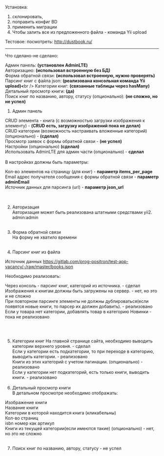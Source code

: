 Установка:
1) склонировать,
2) поправить конфиг BD
3) применить миграции
4) Чтобы залить все из предложенного файла - команда Yii upload


Тестовое:
посмотреть:
http://dustbook.ru/

<hr>
Что сделано-не сделано:

Админ панель: <b>(установлен AdminLTE)</b><br />
Авторизацию:  <b>(использовал встроенную без БД)</b><br />
Форма обратной связи:  <b>(использовал встроенную, нужно проверять)</b><br />
Парсинг книг с файла json:  <b>(реализована консольная команда Yii upload)<</b>br />
Категории книг:  <b>(связанные таблицы через hasMany)</b><br />
Детальный просмотр книги:  <b>(да)</b><br />
Поиск книг по названию, автору, статусу (опционально):  <b>(не сложно, но не успел)</b><br />


1. Админ панель

CRUD элемента - книга (с возможностью загрузки изображения к элементу) - <b>(CRUD есть, загрузку изображений пока не делал)</b><br />
CRUD категории (возможность настраивать вложенные категорий) (опционально) - <b>(сделал)</b><br />
Просмотр заявок с формы обратной связи - <b>(не успел)</b><br />
Настройки (опционально) <b>(сделал)</b><br />
Использовать AdminLTE для админ части (опционально) - <b>сделал</b><br />
<br />
В настройках должны быть параметры:<br />

Кол-во элементов на страницу (для книг)  - <b>параметр items_per_page</b><br />
Email адрес получателя сообщения с формы обратной связи - <b>параметр adminEmail</b><br />
Источник данных для парсинга (url) - <b>параметр json_url</b><br />
<br /><br />

2. Авторизация<br />
   Авторизация может быть реализована штатными средствами yii2.<br />
   admin:admin<br /><br />

3. Форма обратной связи<br />
   На форму не хватило времени<br /><br />

4. Парсинг книг из файла<br />

Источник данных https://gitlab.com/prog-positron/test-app-vacancy/-/raw/master/books.json

Необходимо реализовать:

Через консоль - парсинг книг, категорий из источника. - сделал<br />
Изображения к книгам должны быть загружены на сервер. - нет, но это и не сложно<br />
При повторном парсинге элементы не должны дублироваться(если появятся новые книги, то парсер их должен добавить). - реализовано<br />
Если у товара нет категории, добавлять товар в категорию Новинки - пока не реализовано<br />

<br /><br />

5. Категории книг
   На главной странице сайта, необходимо выводить категории верхнего уровня. - сделал<br />
   Если у категории есть подкатегории, то при переходе в категорию, выводить категории. - реализовано<br />
   Книги из этих категорий с учетом пагинации. (опционально) - реализовано<br />
   Если у категории нет подкатегорий, есть только книги, выводить книги. - реализовано<br />
   <br />
6. Детальный просмотр книги<br />
   В детальном просмотре необходимо отображать:<br />

Изображение книги<br />
Название книги<br />
Категории в которой находится книга (кликабельны)<br />
Кол-во страниц<br />
isbn номер как артикул<br />
Книги из текущей категории(если имеются такие) (опционально) - нет, но это не сложно <br />
<br />

7. Поиск книг по названию, автору, статусу - не успел<br />
